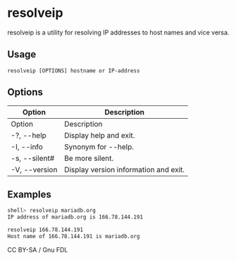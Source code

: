 # resolveip

resolveip is a utility for resolving IP addresses to host names and vice versa.

## Usage

```
resolveip [OPTIONS] hostname or IP-address
```

## Options

| Option        | Description                           |
| ------------- | ------------------------------------- |
| Option        | Description                           |
| -?, --help    | Display help and exit.                |
| -I, --info    | Synonym for --help.                   |
| -s, --silent# | Be more silent.                       |
| -V, --version | Display version information and exit. |

## Examples

```bash
shell> resolveip mariadb.org
IP address of mariadb.org is 166.78.144.191
```

```bash
resolveip 166.78.144.191
Host name of 166.78.144.191 is mariadb.org
```

CC BY-SA / Gnu FDL
